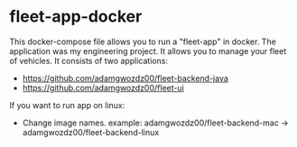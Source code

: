 # fleet-app-docker
This docker-compose file allows you to run a "fleet-app" in docker. 
The application was my engineering project. 
It allows you to manage your fleet of vehicles. 
It consists of two applications:
- https://github.com/adamgwozdz00/fleet-backend-java
- https://github.com/adamgwozdz00/fleet-ui

If you want to run app on linux:
- Change image names. example: adamgwozdz00/fleet-backend-mac -> adamgwozdz00/fleet-backend-linux

